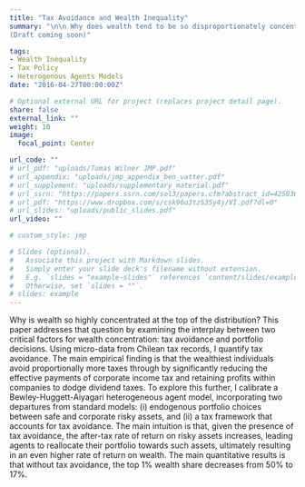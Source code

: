 ```yaml
---
title: "Tax Avoidance and Wealth Inequality"
summary: "\n\n Why does wealth tend to be so disproportionately concentrated among the top quantiles of the distribution? 
(Draft coming soon)"

tags:
- Wealth Inequality
- Tax Policy
- Heterogenous Agents Models
date: "2016-04-27T00:00:00Z"

# Optional external URL for project (replaces project detail page).
share: false
external_link: ""
weight: 10
image:
  focal_point: Center

url_code: ""
# url_pdf: "uploads/Tomas Wilner JMP.pdf"
# url_appendix: "uploads/jmp_appendix_ben_vatter.pdf"
# url_supplement: "uploads/supplementary_material.pdf"
# url_ssrn: "https://papers.ssrn.com/sol3/papers.cfm?abstract_id=4250361"
# url_pdf: "https://www.dropbox.com/s/csk96o3tz535y4j/VI.pdf?dl=0"
# url_slides: "uploads/public_slides.pdf"
url_video: ""

# custom_style: jmp

# Slides (optional).
#   Associate this project with Markdown slides.
#   Simply enter your slide deck's filename without extension.
#   E.g. `slides = "example-slides"` references `content/slides/example-slides.md`.
#   Otherwise, set `slides = ""`.
# slides: example
---
```


Why is wealth so highly concentrated at the top of the distribution? This paper addresses that question by examining the interplay between two critical factors for wealth concentration: tax avoidance and portfolio decisions. Using micro-data from Chilean tax records, I quantify tax avoidance. The main empirical finding is that the wealthiest individuals avoid proportionally more taxes through by significantly reducing the effective payments of corporate income tax and retaining profits within companies to dodge dividend taxes. To explore this further, I calibrate a Bewley-Huggett-Aiyagari heterogeneous agent model, incorporating two departures from standard models: (i) endogenous portfolio choices between safe and corporate risky assets, and (ii) a tax framework that accounts for tax avoidance. The main intuition is that, given the presence of tax avoidance, the after-tax rate of return on risky assets increases, leading agents to reallocate their portfolio towards such assets, ultimately resulting in an even higher rate of return on wealth. The main quantitative results is that without tax avoidance, the top 1\% wealth share decreases from 50\%  to 17\%.
